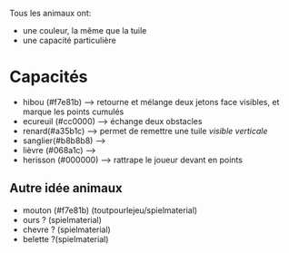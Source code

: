 Tous les animaux ont:
* une couleur, la même que la tuile
* une capacité particulière

# Capacités
* hibou (#f7e81b) --> retourne et mélange deux jetons face visibles, et marque les points cumulés
* ecureuil (#cc0000) --> échange deux obstacles
* renard(#a35b1c) --> permet de remettre une tuile _visible verticale_
* sanglier(#b8b8b8) --> 
* lièvre (#068a1c) --> 
* herisson (#000000) --> rattrape le joueur devant en points

## Autre idée animaux
* mouton (#f7e81b) (toutpourlejeu/spielmaterial)
* ours ?  (spielmaterial)
* chevre ? (spielmaterial)
* belette ?(spielmaterial)